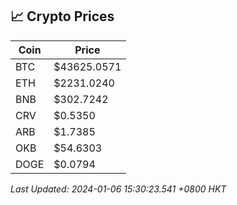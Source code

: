 ## 📈 Crypto Prices

| Coin | Price |
| ---- | ----- |
| BTC | $43625.0571 |
| ETH | $2231.0240 |
| BNB | $302.7242 |
| CRV | $0.5350 |
| ARB | $1.7385 |
| OKB | $54.6303 |
| DOGE | $0.0794 |

_Last Updated: 2024-01-06 15:30:23.541 +0800 HKT_